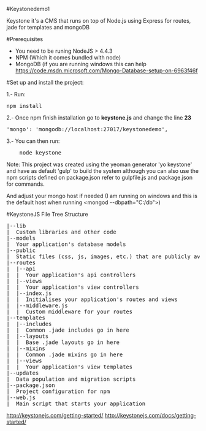 #Keystonedemo1

Keystone it's a CMS that runs on top of Node.js using Express for routes, jade for templates and mongoDB

#Prerequisites

* You need to be runing NodeJS > 4.4.3
* NPM (Which it comes bundled with node)
* MongoDB (if you are running windows this can help https://code.msdn.microsoft.com/Mongo-Database-setup-on-6963f46f

#Set up and install the project:

1.- Run:

<pre>npm install</pre>

2.- Once npm finish installation go to <b>keystone.js</b> and change the line <b>23</b>

<pre>
'mongo': 'mongodb://localhost:27017/keystonedemo',
</pre>

3.- You can then run:
<pre>
    node keystone
</pre>

Note: This project was created using the yeoman generator 'yo keystone' and have as default 'gulp'
to build the system although you can also use the npm scripts defined on package.json refer to
gulpfile.js and package.json for commands.

And adjust your mongo host if needed (I am running on windows and this is the default host when
running <mongod --dbpath="C:/db">)

#KeystoneJS File Tree Structure
<pre>
|--lib
|  Custom libraries and other code
|--models
|  Your application's database models
|--public
|  Static files (css, js, images, etc.) that are publicly available
|--routes
|  |--api
|  |  Your application's api controllers
|  |--views
|  |  Your application's view controllers
|  |--index.js
|  |  Initialises your application's routes and views
|  |--middleware.js
|  |  Custom middleware for your routes
|--templates
|  |--includes
|  |  Common .jade includes go in here
|  |--layouts
|  |  Base .jade layouts go in here
|  |--mixins
|  |  Common .jade mixins go in here
|  |--views
|  |  Your application's view templates
|--updates
|  Data population and migration scripts
|--package.json
|  Project configuration for npm
|--web.js
|  Main script that starts your application
</pre>

<a href="http://keystonejs.com/getting-started/">http://keystonejs.com/getting-started/</a>
<a href="http://keystonejs.com/docs/getting-started/">http://keystonejs.com/docs/getting-started/</a>

